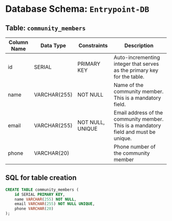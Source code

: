# Database Schema: `Entrypoint-DB`

## Table: `community_members`

| Column Name | Data Type    | Constraints            | Description                                       |
|-------------|--------------|------------------------|---------------------------------------------------|
| id          | SERIAL       | PRIMARY KEY            | Auto-incrementing integer that serves as the primary key for the table. |
| name        | VARCHAR(255) | NOT NULL               | Name of the community member. This is a mandatory field. |
| email       | VARCHAR(255) | NOT NULL, UNIQUE       | Email address of the community member. This is a mandatory field and must be unique. |
| phone       | VARCHAR(20)  |                        | Phone number of the community member |

## SQL for table creation

```sql
CREATE TABLE community_members (
    id SERIAL PRIMARY KEY,
    name VARCHAR(255) NOT NULL,
    email VARCHAR(255) NOT NULL UNIQUE,
    phone VARCHAR(20)
);
